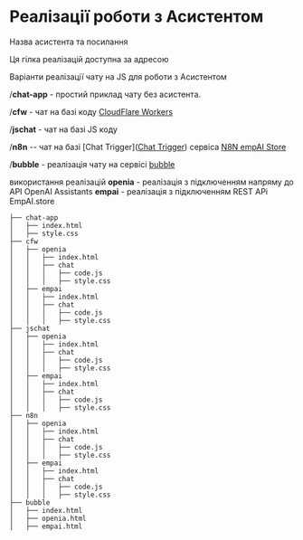 #   Реалізації роботи з Асистентом
Назва асистента та посилання

Ця гілка реалізацій доступна за адресою

Варіанти реалізації чату на JS для роботи з Асистентом

/**chat-app** - простий приклад чату без асистента.

/**cfw** - чат на базі коду  [CloudFlare Workers](https://workers.cloudflare.com)

/**jschat** - чат на базі JS коду  

/**n8n** -- чат на базі [Chat Trigger]([Chat Trigger](https://docs.n8n.io/integrations/builtin/core-nodes/n8n-nodes-langchain.chattrigger/))  сервіса [N8N empAI Store](https://n8n.empai.store/)

/**bubble** - реалізація чату на сервісі [bubble](https://bubble.io/)

використання реалізацій
**openia** - реалізація з підключенням напряму до API OpenAI Assistants 
**empai** - реалізація з підключенням  REST APi EmpAI.store

~~~ tree
├── chat-app
│   ├── index.html
│   ├── style.css
├── cfw
│   ├── openia
│   │   ├── index.html
│   │   ├── chat
│   │   │   ├── code.js
│   │   │   ├── style.css
│   ├── empai
│   │   ├── index.html
│   │   ├── chat
│   │   │   ├── code.js
│   │   │   ├── style.css
├── jschat
│   ├── openia
│   │   ├── index.html
│   │   ├── chat
│   │   │   ├── code.js
│   │   │   ├── style.css
│   ├── empai
│   │   ├── index.html
│   │   ├── chat
│   │   │   ├── code.js
│   │   │   ├── style.css
├── n8n
│   ├── openia
│   │   ├── index.html
│   │   ├── chat
│   │   │   ├── code.js
│   │   │   ├── style.css
│   ├── empai
│   │   ├── index.html
│   │   ├── chat
│   │   │   ├── code.js
│   │   │   ├── style.css
├── bubble
│   ├── index.html
│   ├── openia.html
│   ├── empai.html

~~~
